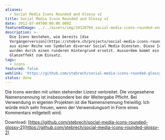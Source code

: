```yaml
---
aliases:
  - Social Media Icons Rounded and Glossy v2
title: Social Media Icons Rounded and Glossy v2
date: 2012-07-04T00:00:00.000Z
featuredImage: ../../assets/img/20120704_social-media-icons-rounded-and-glossy-v2.jpg
description: >-
  Die Icons bestehen, wie bereits [die
  Vorgängerversion](https://stebre.ch/projects/social-media-icons-rounded-and-glossy-v1/),
  aus einer Reihe von Symbolen diverser Social Media Diensten. Diese Icons
  wurden durch einen runderen Hintergrund ersetzt. Ausserdem kommt ein anderer
  Glanzeffekt zum Einsatz.
tags:
  - icons
featured: false
weblink: 'https://github.com/stebrech/social-media-icons-rounded-glossy-2'
status: done
---
```

Die Icons werden mit unten stehender Lizenz verbreitet. Die vorgesehene Namensnennung ist insbesondere bei der Weitergabe Pflicht. Bei Verwendung in eigenen Projekten ist die Namensnennung freiwillig. Ich würde mich sehr freuen, wenn der Verwendungsort in Form eines Kommentars mitgeteilt wird.

Download: [https://github.com/stebrech/social-media-icons-rounded-glossy-2](https://github.com/stebrech/social-media-icons-rounded-glossy-2)

